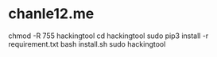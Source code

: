 # chanle12.me
chmod -R 755 hackingtool cd hackingtool sudo pip3 install -r requirement.txt bash install.sh sudo hackingtool
